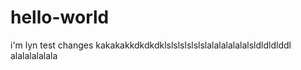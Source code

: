 # hello-world
i'm lyn
test changes
kakakakkdkdkdklslslslslslslalalalalalalsldldldlddl
alalalalalala
